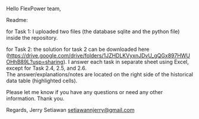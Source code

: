 Hello FlexPower team,

Readme:

for Task 1:
I uploaded two files (the database sqlite and the python file) inside the repository.

for Task 2:
the solution for task 2 can be downloaded here (https://drive.google.com/drive/folders/1JZHDLKVyxnJDvU_gQGx897HWUOHhB89L?usp=sharing).
I answer each task in separate sheet using Excel, except for Task 2.4, 2.5, and 2.6.						
The answer/explanations/notes are located on the right side of the historical data table (highlighted cells).							

Please let me know if you have any questions or need any other information. 
Thank you.

Regards,
Jerry Setiawan
setiawannjerry@gmail.com
